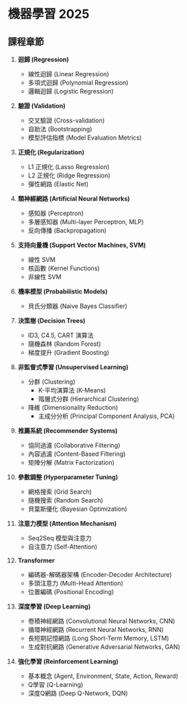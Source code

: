 # 機器學習 2025

## 課程章節

1.  **迴歸 (Regression)**
    *   線性迴歸 (Linear Regression)
    *   多項式迴歸 (Polynomial Regression)
    *   邏輯迴歸 (Logistic Regression)
2.  **驗證 (Validation)**
    *   交叉驗證 (Cross-validation)
    *   自助法 (Bootstrapping)
    *   模型評估指標 (Model Evaluation Metrics)

3.  **正規化 (Regularization)**
    *   L1 正規化 (Lasso Regression)
    *   L2 正規化 (Ridge Regression)
    *   彈性網路 (Elastic Net)

4.  **類神經網路 (Artificial Neural Networks)**
    *   感知器 (Perceptron)
    *   多層感知器 (Multi-layer Perceptron, MLP)
    *   反向傳播 (Backpropagation)

5.  **支持向量機 (Support Vector Machines, SVM)**
    *   線性 SVM
    *   核函數 (Kernel Functions)
    *   非線性 SVM

6.  **機率模型 (Probabilistic Models)**
    *   貝氏分類器 (Naive Bayes Classifier)

7.  **決策樹 (Decision Trees)**
    *   ID3, C4.5, CART 演算法
    *   隨機森林 (Random Forest)
    *   梯度提升 (Gradient Boosting)

8.  **非監督式學習 (Unsupervised Learning)**
    *   分群 (Clustering)
        *   K-平均演算法 (K-Means)
        *   階層式分群 (Hierarchical Clustering)
    *   降維 (Dimensionality Reduction)
        *   主成分分析 (Principal Component Analysis, PCA)

9.  **推薦系統 (Recommender Systems)**
    *   協同過濾 (Collaborative Filtering)
    *   內容過濾 (Content-Based Filtering)
    *   矩陣分解 (Matrix Factorization)

10. **參數調整 (Hyperparameter Tuning)**
    *   網格搜索 (Grid Search)
    *   隨機搜索 (Random Search)
    *   貝葉斯優化 (Bayesian Optimization)

11. **注意力模型 (Attention Mechanism)**
    *   Seq2Seq 模型與注意力
    *   自注意力 (Self-Attention)

12. **Transformer**
    *   編碼器-解碼器架構 (Encoder-Decoder Architecture)
    *   多頭注意力 (Multi-Head Attention)
    *   位置編碼 (Positional Encoding)

13. **深度學習 (Deep Learning)**
    *   卷積神經網路 (Convolutional Neural Networks, CNN)
    *   循環神經網路 (Recurrent Neural Networks, RNN)
    *   長短期記憶網路 (Long Short-Term Memory, LSTM)
    *   生成對抗網路 (Generative Adversarial Networks, GAN)

14. **強化學習 (Reinforcement Learning)**
    *   基本概念 (Agent, Environment, State, Action, Reward)
    *   Q學習 (Q-Learning)
    *   深度Q網路 (Deep Q-Network, DQN)
